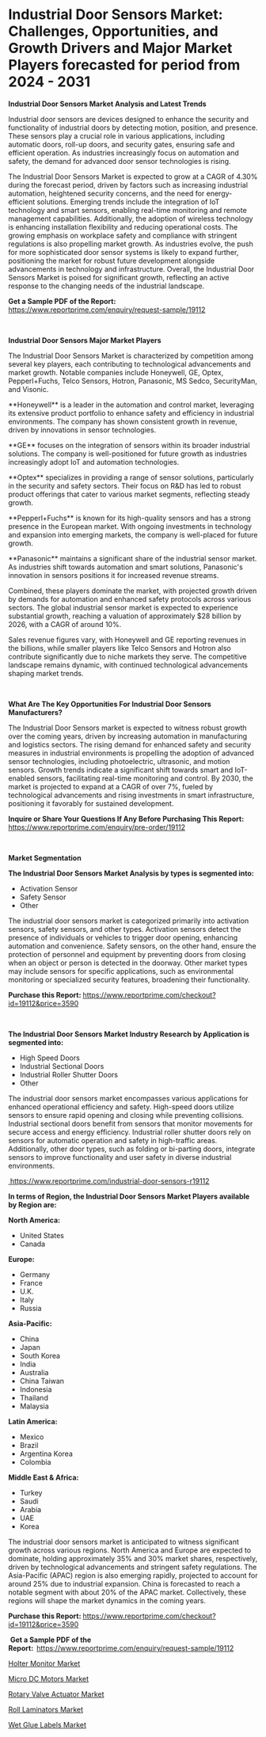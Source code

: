 <p><h1>Industrial Door Sensors Market: Challenges, Opportunities, and Growth Drivers and Major Market Players forecasted for period from 2024 - 2031</h1></p><p><strong>Industrial Door Sensors Market Analysis and Latest Trends</strong></p>
<p><p>Industrial door sensors are devices designed to enhance the security and functionality of industrial doors by detecting motion, position, and presence. These sensors play a crucial role in various applications, including automatic doors, roll-up doors, and security gates, ensuring safe and efficient operation. As industries increasingly focus on automation and safety, the demand for advanced door sensor technologies is rising.</p><p>The Industrial Door Sensors Market is expected to grow at a CAGR of 4.30% during the forecast period, driven by factors such as increasing industrial automation, heightened security concerns, and the need for energy-efficient solutions. Emerging trends include the integration of IoT technology and smart sensors, enabling real-time monitoring and remote management capabilities. Additionally, the adoption of wireless technology is enhancing installation flexibility and reducing operational costs. The growing emphasis on workplace safety and compliance with stringent regulations is also propelling market growth. As industries evolve, the push for more sophisticated door sensor systems is likely to expand further, positioning the market for robust future development alongside advancements in technology and infrastructure. Overall, the Industrial Door Sensors Market is poised for significant growth, reflecting an active response to the changing needs of the industrial landscape.</p></p>
<p><strong>Get a Sample PDF of the Report:&nbsp;</strong> <a href="https://www.reportprime.com/enquiry/request-sample/19112?utm_campaign=63&utm_medium=2&utm_source=Github&utm_content=ia&utm_term=25122024&utm_id=industrial-door-sensors">https://www.reportprime.com/enquiry/request-sample/19112</a></p>
<p>&nbsp;</p>
<p><strong>Industrial Door Sensors Major Market Players</strong></p>
<p><p>The Industrial Door Sensors Market is characterized by competition among several key players, each contributing to technological advancements and market growth. Notable companies include Honeywell, GE, Optex, Pepperl+Fuchs, Telco Sensors, Hotron, Panasonic, MS Sedco, SecurityMan, and Visonic.</p><p>**Honeywell** is a leader in the automation and control market, leveraging its extensive product portfolio to enhance safety and efficiency in industrial environments. The company has shown consistent growth in revenue, driven by innovations in sensor technologies.</p><p>**GE** focuses on the integration of sensors within its broader industrial solutions. The company is well-positioned for future growth as industries increasingly adopt IoT and automation technologies. </p><p>**Optex** specializes in providing a range of sensor solutions, particularly in the security and safety sectors. Their focus on R&D has led to robust product offerings that cater to various market segments, reflecting steady growth.</p><p>**Pepperl+Fuchs** is known for its high-quality sensors and has a strong presence in the European market. With ongoing investments in technology and expansion into emerging markets, the company is well-placed for future growth.</p><p>**Panasonic** maintains a significant share of the industrial sensor market. As industries shift towards automation and smart solutions, Panasonic's innovation in sensors positions it for increased revenue streams.</p><p>Combined, these players dominate the market, with projected growth driven by demands for automation and enhanced safety protocols across various sectors. The global industrial sensor market is expected to experience substantial growth, reaching a valuation of approximately $28 billion by 2026, with a CAGR of around 10%.</p><p>Sales revenue figures vary, with Honeywell and GE reporting revenues in the billions, while smaller players like Telco Sensors and Hotron also contribute significantly due to niche markets they serve. The competitive landscape remains dynamic, with continued technological advancements shaping market trends.</p></p>
<p>&nbsp;</p>
<p><strong>What Are The Key Opportunities For Industrial Door Sensors Manufacturers?</strong></p>
<p><p>The Industrial Door Sensors market is expected to witness robust growth over the coming years, driven by increasing automation in manufacturing and logistics sectors. The rising demand for enhanced safety and security measures in industrial environments is propelling the adoption of advanced sensor technologies, including photoelectric, ultrasonic, and motion sensors. Growth trends indicate a significant shift towards smart and IoT-enabled sensors, facilitating real-time monitoring and control. By 2030, the market is projected to expand at a CAGR of over 7%, fueled by technological advancements and rising investments in smart infrastructure, positioning it favorably for sustained development.</p></p>
<p><strong>Inquire or Share Your Questions If Any Before Purchasing This Report:</strong> <a href="https://www.reportprime.com/enquiry/pre-order/19112?utm_campaign=63&utm_medium=2&utm_source=Github&utm_content=ia&utm_term=25122024&utm_id=industrial-door-sensors">https://www.reportprime.com/enquiry/pre-order/19112</a></p>
<p>&nbsp;</p>
<p><strong>Market Segmentation</strong></p>
<p><strong>The Industrial Door Sensors Market Analysis by types is segmented into:</strong></p>
<p><ul><li>Activation Sensor</li><li>Safety Sensor</li><li>Other</li></ul></p>
<p><p>The industrial door sensors market is categorized primarily into activation sensors, safety sensors, and other types. Activation sensors detect the presence of individuals or vehicles to trigger door opening, enhancing automation and convenience. Safety sensors, on the other hand, ensure the protection of personnel and equipment by preventing doors from closing when an object or person is detected in the doorway. Other market types may include sensors for specific applications, such as environmental monitoring or specialized security features, broadening their functionality.</p></p>
<p><strong>Purchase this Report:&nbsp;</strong><a href="https://www.reportprime.com/checkout?id=19112&price=3590&utm_campaign=63&utm_medium=2&utm_source=Github&utm_content=ia&utm_term=25122024&utm_id=industrial-door-sensors">https://www.reportprime.com/checkout?id=19112&price=3590</a></p>
<p>&nbsp;</p>
<p><strong>The Industrial Door Sensors Market Industry Research by Application is segmented into:</strong></p>
<p><ul><li>High Speed Doors</li><li>Industrial Sectional Doors</li><li>Industrial Roller Shutter Doors</li><li>Other</li></ul></p>
<p><p>The industrial door sensors market encompasses various applications for enhanced operational efficiency and safety. High-speed doors utilize sensors to ensure rapid opening and closing while preventing collisions. Industrial sectional doors benefit from sensors that monitor movements for secure access and energy efficiency. Industrial roller shutter doors rely on sensors for automatic operation and safety in high-traffic areas. Additionally, other door types, such as folding or bi-parting doors, integrate sensors to improve functionality and user safety in diverse industrial environments.</p></p>
<p><a href="https://www.reportprime.com/industrial-door-sensors-r19112?utm_campaign=63&utm_medium=2&utm_source=Github&utm_content=ia&utm_term=25122024&utm_id=industrial-door-sensors">&nbsp;https://www.reportprime.com/industrial-door-sensors-r19112</a></p>
<p><strong>In terms of Region, the Industrial Door Sensors Market Players available by Region are:</strong></p>
<p>
    <p> <strong> North America: </strong>
        <ul>
            <li>United States</li>
            <li>Canada</li>
        </ul>
        </p> 
    <p> <strong> Europe: </strong>
        <ul>
            <li>Germany</li>
            <li>France</li>
            <li>U.K.</li>
            <li>Italy</li>
            <li>Russia</li>
        </ul>
        </p> 
    <p> <strong> Asia-Pacific: </strong>
        <ul>
            <li>China</li>
            <li>Japan</li>
            <li>South Korea</li>
            <li>India</li>
            <li>Australia</li>
            <li>China Taiwan</li>
            <li>Indonesia</li>
            <li>Thailand</li>
            <li>Malaysia</li>
        </ul>
        </p> 
    <p> <strong> Latin America: </strong>
        <ul>
            <li>Mexico</li>
            <li>Brazil</li>
            <li>Argentina Korea</li>
            <li>Colombia</li>
        </ul>
        </p> 
    <p> <strong> Middle East & Africa: </strong>
        <ul>
            <li>Turkey</li>
            <li>Saudi</li>
            <li>Arabia</li>
            <li>UAE</li>
            <li>Korea</li>
        </ul>
    </p>
    </p>
<p><p>The industrial door sensors market is anticipated to witness significant growth across various regions. North America and Europe are expected to dominate, holding approximately 35% and 30% market shares, respectively, driven by technological advancements and stringent safety regulations. The Asia-Pacific (APAC) region is also emerging rapidly, projected to account for around 25% due to industrial expansion. China is forecasted to reach a notable segment with about 20% of the APAC market. Collectively, these regions will shape the market dynamics in the coming years.</p></p>
<p><strong>Purchase this Report: </strong><a href="https://www.reportprime.com/checkout?id=19112&price=3590&utm_campaign=63&utm_medium=2&utm_source=Github&utm_content=ia&utm_term=25122024&utm_id=industrial-door-sensors">https://www.reportprime.com/checkout?id=19112&price=3590</a></p>
<p>&nbsp;<strong>Get a Sample PDF of the Report:&nbsp;&nbsp;</strong><a href="https://www.reportprime.com/enquiry/request-sample/19112?utm_campaign=63&utm_medium=2&utm_source=Github&utm_content=ia&utm_term=25122024&utm_id=industrial-door-sensors">https://www.reportprime.com/enquiry/request-sample/19112</a></p>
<p><strong></strong></p>
<p><p><a href="https://www.linkedin.com/pulse/detailed-holter-monitor-market-report-2024-2031-technology-functions-cxkec?utm_campaign=63&utm_medium=2&utm_source=Github&utm_content=ia&utm_term=25122024&utm_id=industrial-door-sensors">Holter Monitor Market</a></p><p><a href="https://github.com/leopardmicheal7019/Market-Research-Report-List-1/blob/main/micro-dc-motors-market.md?utm_campaign=63&utm_medium=2&utm_source=Github&utm_content=ia&utm_term=25122024&utm_id=industrial-door-sensors">Micro DC Motors Market</a></p><p><a href="https://github.com/millionkaryn68/Market-Research-Report-List-1/blob/main/rotary-valve-actuator-market.md?utm_campaign=63&utm_medium=2&utm_source=Github&utm_content=ia&utm_term=25122024&utm_id=industrial-door-sensors">Rotary Valve Actuator Market</a></p><p><a href="https://www.linkedin.com/pulse/roll-laminators-market-expected-see-strong-growth-competition-gmusf?utm_campaign=63&utm_medium=2&utm_source=Github&utm_content=ia&utm_term=25122024&utm_id=industrial-door-sensors">Roll Laminators Market</a></p><p><a href="https://www.linkedin.com/pulse/trend-analysis-wet-glue-labels-market-expected-growth-63-xfoqe?utm_campaign=63&utm_medium=2&utm_source=Github&utm_content=ia&utm_term=25122024&utm_id=industrial-door-sensors">Wet Glue Labels Market</a></p></p>